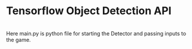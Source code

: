 # Tensorflow Object Detection API

<br>
Here main.py is python file for starting the Detector and passing inputs to the game.
